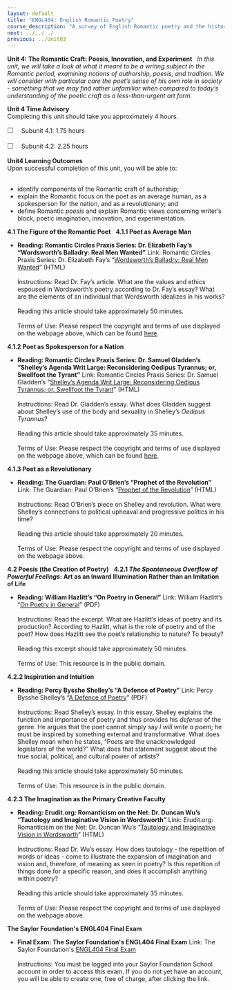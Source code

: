 ```yaml
---
layout: default
title: "ENGL404: English Romantic Poetry"
course_description: "A survey of English Romantic poetry and the historical, literary and philosophical contexts of the English Romantic poetic movement. Poets examined include William Blake, William Wordsworth, Samuel Taylor Coleridge, Lord Byron, Percy Shelley, and John Keats."
next: ../../../
previous: ../Unit03
---
```

**Unit 4: The Romantic Craft: Poesis, Innovation, and Experiment** <span
id="4"></span> 
*In this unit, we will take a look at what it meant to be a writing
subject in the Romantic period, examining notions of authorship, poesis,
and tradition. We will consider with particular care the poet’s sense of
his own role in society - something that we may find rather unfamiliar
when compared to today’s understanding of the poetic craft as a
less-than-urgent art form.*

**Unit 4 Time Advisory**  
Completing this unit should take you approximately 4 hours.  
  
 <span
style="color: rgb(85, 85, 85); font-family: 'Myriad Pro', 'Gill Sans', 'Gill Sans MT', Calibri, sans-serif; font-size: 16.363636016845703px; line-height: 21.81818199157715px;">☐
   </span>Subunit 4.1: 1.75 hours  
  
 <span
style="color: rgb(85, 85, 85); font-family: 'Myriad Pro', 'Gill Sans', 'Gill Sans MT', Calibri, sans-serif; font-size: 16.363636016845703px; line-height: 21.81818199157715px;">☐
   </span>Subunit 4.2: 2.25 hours

**Unit4 Learning Outcomes**  
Upon successful completion of this unit, you will be able to:  
  
-   identify components of the Romantic craft of authorship;
-   explain the Romantic focus on the poet as an average human, as a
    spokesperson for the nation, and as a revolutionary; and
-   define Romantic *poesis* and explain Romantic views concerning
    writer’s block, poetic imagination, innovation, and experimentation.

**4.1 The Figure of the Romantic Poet** <span id="4.1"></span> 
**4.1.1 Poet as Average Man** <span id="4.1.1"></span> 
-   **Reading: Romantic Circles Praxis Series: Dr. Elizabeth Fay’s
    “Wordsworth’s Balladry: Real Men Wanted”**
    Link: Romantic Circles Praxis Series: Dr. Elizabeth Fay’s
    “[Wordsworth’s Balladry: Real Men
    Wanted](http://www.rc.umd.edu/praxis/lyrical/fay/balladry.html)”
    (HTML)  
        
     Instructions: Read Dr. Fay’s article. What are the values and
    ethics espoused in Wordsworth’s poetry according to Dr. Fay’s essay?
    What are the elements of an individual that Wordsworth idealizes in
    his works?  
        
     Reading this article should take approximately 50 minutes.  
        
     Terms of Use: Please respect the copyright and terms of use
    displayed on the webpage above, which can be found
    [here](http://www.rc.umd.edu/pubinfo/copyright.html).

**4.1.2 Poet as Spokesperson for a Nation** <span id="4.1.2"></span> 
-   **Reading: Romantic Circles Praxis Series: Dr. Samuel Gladden’s
    “Shelley’s Agenda Writ Large: Reconsidering Oedipus Tyrannus; or,
    Swellfoot the Tyrant”**
    Link: Romantic Circles Praxis Series: Dr. Samuel Gladden’s
    “[Shelley’s Agenda Writ Large: Reconsidering Oedipus Tyrannus; or,
    Swellfoot the
    Tyrant](http://www.rc.umd.edu/praxis/interventionist/gladden/gladden.html)”
    (HTML)  
        
     Instructions: Read Dr. Gladden’s essay. What does Gladden suggest
    about Shelley’s use of the body and sexuality in Shelley’s *Oedipus
    Tyrannus*?  
        
     Reading this article should take approximately 35 minutes.  
        
     Terms of Use: Please respect the copyright and terms of use
    displayed on the webpage above, which can be found
    [here](http://www.rc.umd.edu/pubinfo/copyright.html).

**4.1.3 Poet as a Revolutionary** <span id="4.1.3"></span> 
-   **Reading: The Guardian: Paul O’Brien’s “Prophet of the
    Revolution”**
    Link: The Guardian: Paul O’Brien’s “[Prophet of the
    Revolution](http://www.guardian.co.uk/books/2006/jul/14/poetry.comment)”
    (HTML)  
        
     Instructions: Read O’Brien’s piece on Shelley and revolution. What
    were Shelley’s connections to political upheaval and progressive
    politics in his time?  
        
     Reading this article should take approximately 20 minutes.  
        
     Terms of Use: Please respect the copyright and terms of use
    displayed on the webpage above.

**4.2 Poesis (the Creation of Poetry)** <span id="4.2"></span> 
**4.2.1 *The Spontaneous Overflow of Powerful Feelings*: Art as an
Inward Illumination Rather than an Imitation of Life** <span
id="4.2.1"></span> 
-   **Reading: William Hazlitt’s “On Poetry in General”**
    Link: William Hazlitt’s “[On Poetry in
    General](https://resources.saylor.org/archived/wp-content/uploads/2012/08/ENGL404-Hazlitt-On-Poetry-In-General.pdf)”
    (PDF)  
        
     Instructions: Read the excerpt. What are Hazlitt’s ideas of poetry
    and its production? According to Hazlitt, what is the role of poetry
    and of the poet? How does Hazlitt see the poet’s relationship to
    nature? To beauty?  
        
     Reading this excerpt should take approximately 50 minutes.  
        
     Terms of Use: This resource is in the public domain.

**4.2.2 Inspiration and Intuition** <span id="4.2.2"></span> 
-   **Reading: Percy Bysshe Shelley’s “A Defence of Poetry”**
    Link: Percy Bysshe Shelley’s “[A Defence of
    Poetry](https://resources.saylor.org/archived/wp-content/uploads/2014/05/ENGL404-Shelley-a-defence-of-poetry.pdf)”
    (PDF)  
        
     Instructions: Read Shelley’s essay. In this essay, Shelley explains
    the function and importance of poetry and thus provides his
    *defense* of the genre. He argues that the poet cannot simply say *I
    will write a poem*; he must be inspired by something external and
    transformative. What does Shelley mean when he states, “Poets are
    the unacknowledged legislators of the world?” What does that
    statement suggest about the true social, political, and cultural
    power of artists?  
        
     Reading this article should take approximately 50 minutes.  
        
     Terms of Use: This resource is in the public domain.

**4.2.3 The Imagination as the Primary Creative Faculty** <span
id="4.2.3"></span> 
-   **Reading: Erudit.org: Romanticism on the Net: Dr. Duncan Wu’s
    “Tautology and Imaginative Vision in Wordsworth”**
    Link: Erudit.org: Romanticism on the Net: Dr. Duncan Wu’s
    “[Tautology and Imaginative Vision in
    Wordsworth](http://www.erudit.org/revue/ron/1996/v/n2/005717ar.html)”
    (HTML)  
        
     Instructions: Read Dr. Wu’s essay. How does tautology - the
    repetition of words or ideas - come to illustrate the expansion of
    imagination and vision and, therefore, of meaning as seen in poetry?
    Is this repetition of things done for a specific reason, and does it
    accomplish anything within poetry?  
        
     Reading this article should take approximately 35 minutes.  
        
     Terms of Use: Please respect the copyright and terms of use
    displayed on the webpage above.

**The Saylor Foundation's ENGL404 Final Exam** <span id="5"></span> 
-   **Final Exam: The Saylor Foundation's ENGL404 Final Exam**
    Link: The Saylor Foundation's [ENGL404 Final
    Exam](http://school.saylor.org/mod/quiz/view.php?id=387)  
        
     Instructions: You must be logged into your Saylor Foundation School
    account in order to access this exam. If you do not yet have an
    account, you will be able to create one, free of charge, after
    clicking the link.


